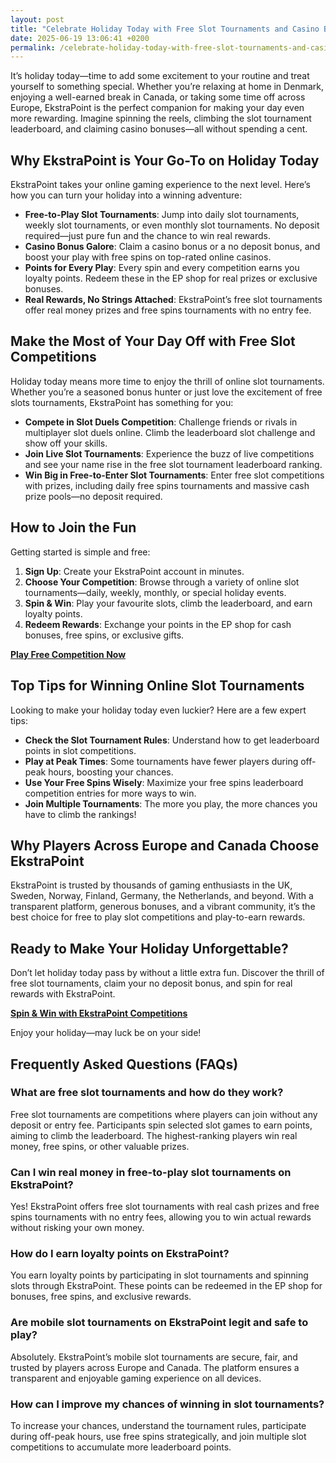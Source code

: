 ```yaml
---
layout: post
title: "Celebrate Holiday Today with Free Slot Tournaments and Casino Bonuses"
date: 2025-06-19 13:06:41 +0200
permalink: /celebrate-holiday-today-with-free-slot-tournaments-and-casino-bonuses/
---
```

It’s holiday today—time to add some excitement to your routine and treat yourself to something special. Whether you’re relaxing at home in Denmark, enjoying a well-earned break in Canada, or taking some time off across Europe, EkstraPoint is the perfect companion for making your day even more rewarding. Imagine spinning the reels, climbing the slot tournament leaderboard, and claiming casino bonuses—all without spending a cent.

## Why EkstraPoint is Your Go-To on Holiday Today

EkstraPoint takes your online gaming experience to the next level. Here’s how you can turn your holiday into a winning adventure:

- **Free-to-Play Slot Tournaments**: Jump into daily slot tournaments, weekly slot tournaments, or even monthly slot tournaments. No deposit required—just pure fun and the chance to win real rewards.
- **Casino Bonus Galore**: Claim a casino bonus or a no deposit bonus, and boost your play with free spins on top-rated online casinos.
- **Points for Every Play**: Every spin and every competition earns you loyalty points. Redeem these in the EP shop for real prizes or exclusive bonuses.
- **Real Rewards, No Strings Attached**: EkstraPoint’s free slot tournaments offer real money prizes and free spins tournaments with no entry fee.

## Make the Most of Your Day Off with Free Slot Competitions

Holiday today means more time to enjoy the thrill of online slot tournaments. Whether you’re a seasoned bonus hunter or just love the excitement of free slots tournaments, EkstraPoint has something for you:

- **Compete in Slot Duels Competition**: Challenge friends or rivals in multiplayer slot duels online. Climb the leaderboard slot challenge and show off your skills.
- **Join Live Slot Tournaments**: Experience the buzz of live competitions and see your name rise in the free slot tournament leaderboard ranking.
- **Win Big in Free-to-Enter Slot Tournaments**: Enter free slot competitions with prizes, including daily free spins tournaments and massive cash prize pools—no deposit required.

## How to Join the Fun

Getting started is simple and free:

1. **Sign Up**: Create your EkstraPoint account in minutes.
2. **Choose Your Competition**: Browse through a variety of online slot tournaments—daily, weekly, monthly, or special holiday events.
3. **Spin & Win**: Play your favourite slots, climb the leaderboard, and earn loyalty points.
4. **Redeem Rewards**: Exchange your points in the EP shop for cash bonuses, free spins, or exclusive gifts.

**[Play Free Competition Now](https://ekstrapoint.com/competitions)**

## Top Tips for Winning Online Slot Tournaments

Looking to make your holiday today even luckier? Here are a few expert tips:

- **Check the Slot Tournament Rules**: Understand how to get leaderboard points in slot competitions.
- **Play at Peak Times**: Some tournaments have fewer players during off-peak hours, boosting your chances.
- **Use Your Free Spins Wisely**: Maximize your free spins leaderboard competition entries for more ways to win.
- **Join Multiple Tournaments**: The more you play, the more chances you have to climb the rankings!

## Why Players Across Europe and Canada Choose EkstraPoint

EkstraPoint is trusted by thousands of gaming enthusiasts in the UK, Sweden, Norway, Finland, Germany, the Netherlands, and beyond. With a transparent platform, generous bonuses, and a vibrant community, it’s the best choice for free to play slot competitions and play-to-earn rewards.

## Ready to Make Your Holiday Unforgettable?

Don’t let holiday today pass by without a little extra fun. Discover the thrill of free slot tournaments, claim your no deposit bonus, and spin for real rewards with EkstraPoint. 

**[Spin & Win with EkstraPoint Competitions](https://ekstrapoint.com/competitions)**

Enjoy your holiday—may luck be on your side!

## Frequently Asked Questions (FAQs)

### What are free slot tournaments and how do they work?

Free slot tournaments are competitions where players can join without any deposit or entry fee. Participants spin selected slot games to earn points, aiming to climb the leaderboard. The highest-ranking players win real money, free spins, or other valuable prizes.

### Can I win real money in free-to-play slot tournaments on EkstraPoint?

Yes! EkstraPoint offers free slot tournaments with real cash prizes and free spins tournaments with no entry fees, allowing you to win actual rewards without risking your own money.

### How do I earn loyalty points on EkstraPoint?

You earn loyalty points by participating in slot tournaments and spinning slots through EkstraPoint. These points can be redeemed in the EP shop for bonuses, free spins, and exclusive rewards.

### Are mobile slot tournaments on EkstraPoint legit and safe to play?

Absolutely. EkstraPoint’s mobile slot tournaments are secure, fair, and trusted by players across Europe and Canada. The platform ensures a transparent and enjoyable gaming experience on all devices.

### How can I improve my chances of winning in slot tournaments?

To increase your chances, understand the tournament rules, participate during off-peak hours, use free spins strategically, and join multiple slot competitions to accumulate more leaderboard points.

<script type="application/ld+json">
{
  "@context": "https://schema.org",
  "@type": "BlogPosting",
  "headline": "Celebrate Holiday Today with Free Slot Tournaments and Casino Bonuses",
  "description": "Discover how EkstraPoint enhances your holiday with free-to-play slot tournaments, casino bonuses, loyalty points, and real rewards across Europe and Canada.",
  "datePublished": "2024-06-01",
  "author": {
    "@type": "Person",
    "name": "EkstraPoint"
  },
  "publisher": {
    "@type": "Person",
    "name": "EkstraPoint"
  },
  "mainEntityOfPage": {
    "@type": "WebPage",
    "@id": "https://ekstrapoint.com/blog/celebrate-holiday-today-free-slot-tournaments-casino-bonuses"
  },
  "keywords": "casino bonus, no deposit bonus, free spins, online casino reviews, Ekstrapoint, free to play, free slot tournaments, free slots tournaments, slot competitions, online slot tournaments, free-to-play slot tournaments, slot tournament leaderboard, daily slot tournaments, weekly slot tournaments, monthly slot tournaments, no deposit slot tournament, live slot tournaments, social slot tournaments, free spins tournaments, slot duels competition, leaderboard slot challenge, free slot tournaments win real money, daily free spins tournament, multiplayer slot duels online, free casino slot competitions no entry fee, mobile slot tournaments free play, free slot leaderboard races"
}
</script>

<script type="application/ld+json">
{
  "@context": "https://schema.org",
  "@type": "FAQPage",
  "mainEntity": [
    {
      "@type": "Question",
      "name": "What are free slot tournaments and how do they work?",
      "acceptedAnswer": {
        "@type": "Answer",
        "text": "Free slot tournaments are competitions where players can join without any deposit or entry fee. Participants spin selected slot games to earn points, aiming to climb the leaderboard. The highest-ranking players win real money, free spins, or other valuable prizes."
      }
    },
    {
      "@type": "Question",
      "name": "Can I win real money in free-to-play slot tournaments on EkstraPoint?",
      "acceptedAnswer": {
        "@type": "Answer",
        "text": "Yes! EkstraPoint offers free slot tournaments with real cash prizes and free spins tournaments with no entry fees, allowing you to win actual rewards without risking your own money."
      }
    },
    {
      "@type": "Question",
      "name": "How do I earn loyalty points on EkstraPoint?",
      "acceptedAnswer": {
        "@type": "Answer",
        "text": "You earn loyalty points by participating in slot tournaments and spinning slots through EkstraPoint. These points can be redeemed in the EP shop for bonuses, free spins, and exclusive rewards."
      }
    },
    {
      "@type": "Question",
      "name": "Are mobile slot tournaments on EkstraPoint legit and safe to play?",
      "acceptedAnswer": {
        "@type": "Answer",
        "text": "Absolutely. EkstraPoint’s mobile slot tournaments are secure, fair, and trusted by players across Europe and Canada. The platform ensures a transparent and enjoyable gaming experience on all devices."
      }
    },
    {
      "@type": "Question",
      "name": "How can I improve my chances of winning in slot tournaments?",
      "acceptedAnswer": {
        "@type": "Answer",
        "text": "To increase your chances, understand the tournament rules, participate during off-peak hours, use free spins strategically, and join multiple slot competitions to accumulate more leaderboard points."
      }
    }
  ]
}
</script>